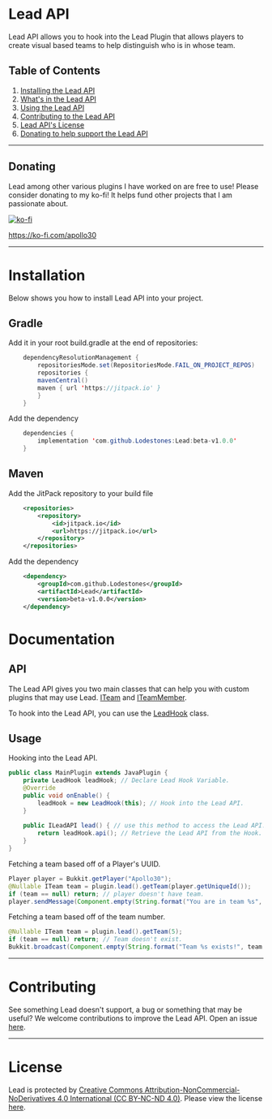 # Lead API
Lead API allows you to hook into the Lead Plugin that allows players to create visual based teams to help distinguish who is in whose team.

## Table of Contents
1. [Installing the Lead API](#installation)
2. [What's in the Lead API](#api)
3. [Using the Lead API](#usage)
4. [Contributing to the Lead API](#contributing)
5. [Lead API's License](#license)
6. [Donating to help support the Lead API](#donating)

---

## Donating
Lead among other various plugins I have worked on are free to use!
Please consider donating to my ko-fi! It helps fund other projects that I am passionate about.

[![ko-fi](https://ko-fi.com/img/githubbutton_sm.svg)](https://ko-fi.com/E1E6RSLWV)

https://ko-fi.com/apollo30

---

# Installation
Below shows you how to install Lead API into your project.
## Gradle
Add it in your root build.gradle at the end of repositories:
```java
    dependencyResolutionManagement {
        repositoriesMode.set(RepositoriesMode.FAIL_ON_PROJECT_REPOS)
        repositories {
		mavenCentral()
		maven { url 'https://jitpack.io' }
        }
    }
```
Add the dependency
```java
    dependencies {
        implementation 'com.github.Lodestones:Lead:beta-v1.0.0'
    }
```
## Maven
Add the JitPack repository to your build file
```xml
    <repositories>
        <repository>
            <id>jitpack.io</id>
            <url>https://jitpack.io</url>
        </repository>
    </repositories>
```
Add the dependency
```xml
    <dependency>
        <groupId>com.github.Lodestones</groupId>
        <artifactId>Lead</artifactId>
        <version>beta-v1.0.0</version>
    </dependency>
```

# Documentation
## API
The Lead API gives you two main classes that can help you with custom plugins that may use Lead. [ITeam](https://github.com/Lodestones/Lead/blob/master/src/main/java/xyz/apollo30/leadapi/api/team/ITeam.java) and [ITeamMember](https://github.com/Lodestones/Lead/blob/master/src/main/java/xyz/apollo30/leadapi/api/team/ITeamMember.java).

To hook into the Lead API, you can use the [LeadHook](https://github.com/Lodestones/Lead/blob/master/src/main/java/xyz/apollo30/leadapi/LeadHook.java) class.

## Usage
Hooking into the Lead API.
```java
public class MainPlugin extends JavaPlugin {       
    private LeadHook leadHook; // Declare Lead Hook Variable.
    @Override       
    public void onEnable() {           
        leadHook = new LeadHook(this); // Hook into the Lead API.       
    }         
    
    public ILeadAPI lead() { // use this method to access the Lead API.
        return leadHook.api(); // Retrieve the Lead API from the Hook.       
    }  
}
```
Fetching a team based off of a Player's UUID.
```java
Player player = Bukkit.getPlayer("Apollo30");
@Nullable ITeam team = plugin.lead().getTeam(player.getUniqueId());
if (team == null) return; // player doesn't have team.
player.sendMessage(Component.empty(String.format("You are in team %s", team.getNumber()))); // "You are in team #45"
```
Fetching a team based off of the team number.
```java
@Nullable ITeam team = plugin.lead().getTeam(5);
if (team == null) return; // Team doesn't exist.
Bukkit.broadcast(Component.empty(String.format("Team %s exists!", team.getNumber()))); // "Team #5 exists!"
```

---

# Contributing
See something Lead doesn't support, a bug or something that may be useful? We welcome contributions to improve the Lead API. Open an issue [here](https://github.com/Lodestones/Lead/issues).

---

# License
Lead is protected by [Creative Commons Attribution-NonCommercial-NoDerivatives 4.0 International (CC BY-NC-ND 4.0)](https://creativecommons.org/licenses/by-nc/4.0/legalcode.txt). Please view the license [here](https://github.com/Lodestones/Lead/blob/master/LICENSE).